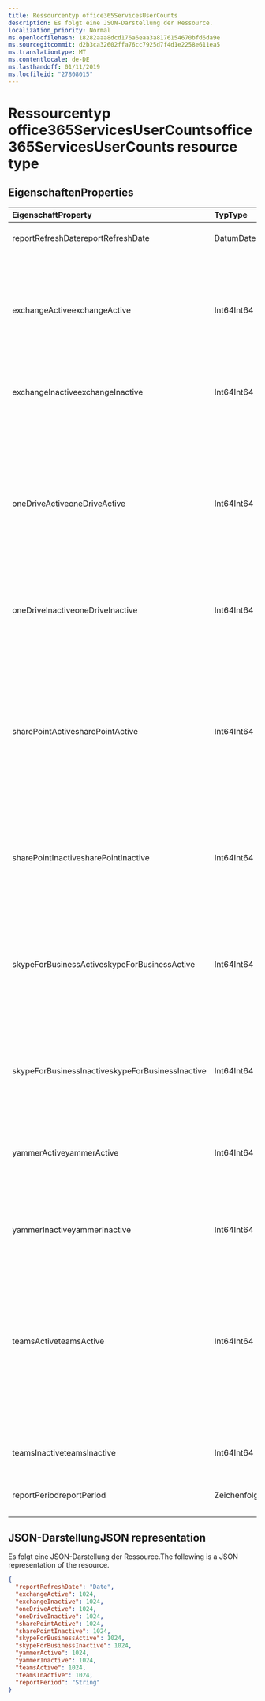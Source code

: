 ```yaml
---
title: Ressourcentyp office365ServicesUserCounts
description: Es folgt eine JSON-Darstellung der Ressource.
localization_priority: Normal
ms.openlocfilehash: 18282aaa8dcd176a6eaa3a8176154670bfd6da9e
ms.sourcegitcommit: d2b3ca32602ffa76cc7925d7f4d1e2258e611ea5
ms.translationtype: MT
ms.contentlocale: de-DE
ms.lasthandoff: 01/11/2019
ms.locfileid: "27808015"
---
```

# <a name="office365servicesusercounts-resource-type"></a><span data-ttu-id="3bc13-103">Ressourcentyp office365ServicesUserCounts</span><span class="sxs-lookup"><span data-stu-id="3bc13-103">office365ServicesUserCounts resource type</span></span>

## <a name="properties"></a><span data-ttu-id="3bc13-104">Eigenschaften</span><span class="sxs-lookup"><span data-stu-id="3bc13-104">Properties</span></span>

| <span data-ttu-id="3bc13-105">Eigenschaft</span><span class="sxs-lookup"><span data-stu-id="3bc13-105">Property</span></span>                 | <span data-ttu-id="3bc13-106">Typ</span><span class="sxs-lookup"><span data-stu-id="3bc13-106">Type</span></span>   | <span data-ttu-id="3bc13-107">Beschreibung</span><span class="sxs-lookup"><span data-stu-id="3bc13-107">Description</span></span>                              |
| :----------------------- | :----- | ---------------------------------------- |
| <span data-ttu-id="3bc13-108">reportRefreshDate</span><span class="sxs-lookup"><span data-stu-id="3bc13-108">reportRefreshDate</span></span>        | <span data-ttu-id="3bc13-109">Datum</span><span class="sxs-lookup"><span data-stu-id="3bc13-109">Date</span></span>   | <span data-ttu-id="3bc13-110">Das aktuelle Datum des Inhalts.</span><span class="sxs-lookup"><span data-stu-id="3bc13-110">The latest date of the content.</span></span>          |
| <span data-ttu-id="3bc13-111">exchangeActive</span><span class="sxs-lookup"><span data-stu-id="3bc13-111">exchangeActive</span></span>           | <span data-ttu-id="3bc13-112">Int64</span><span class="sxs-lookup"><span data-stu-id="3bc13-112">Int64</span></span>  | <span data-ttu-id="3bc13-113">Die Anzahl von aktiven Benutzern auf Exchange.</span><span class="sxs-lookup"><span data-stu-id="3bc13-113">The number of active users on Exchange.</span></span> <span data-ttu-id="3bc13-114">Jeder Benutzer, der lesen und e-Mail senden kann, wird einen aktiven Benutzer betrachtet.</span><span class="sxs-lookup"><span data-stu-id="3bc13-114">Any user who can read and send email is considered an active user.</span></span> |
| <span data-ttu-id="3bc13-115">exchangeInactive</span><span class="sxs-lookup"><span data-stu-id="3bc13-115">exchangeInactive</span></span>         | <span data-ttu-id="3bc13-116">Int64</span><span class="sxs-lookup"><span data-stu-id="3bc13-116">Int64</span></span>  | <span data-ttu-id="3bc13-117">Die Anzahl der inaktive Benutzer auf Exchange.</span><span class="sxs-lookup"><span data-stu-id="3bc13-117">The number of inactive users on Exchange.</span></span> |
| <span data-ttu-id="3bc13-118">oneDriveActive</span><span class="sxs-lookup"><span data-stu-id="3bc13-118">oneDriveActive</span></span>           | <span data-ttu-id="3bc13-119">Int64</span><span class="sxs-lookup"><span data-stu-id="3bc13-119">Int64</span></span>  | <span data-ttu-id="3bc13-120">Die Anzahl von aktiven Benutzern in OneDrive.</span><span class="sxs-lookup"><span data-stu-id="3bc13-120">The number of active users on OneDrive.</span></span> <span data-ttu-id="3bc13-121">Jeder Benutzer, der angezeigt oder bearbeitet Dateien, freigegebenen Dateien intern oder extern oder Dateien synchronisiert wird einen aktiven Benutzer betrachtet.</span><span class="sxs-lookup"><span data-stu-id="3bc13-121">Any user who viewed or edited files, shared files internally or externally, or synced files is considered an active user.</span></span> |
| <span data-ttu-id="3bc13-122">oneDriveInactive</span><span class="sxs-lookup"><span data-stu-id="3bc13-122">oneDriveInactive</span></span>         | <span data-ttu-id="3bc13-123">Int64</span><span class="sxs-lookup"><span data-stu-id="3bc13-123">Int64</span></span>  | <span data-ttu-id="3bc13-124">Die Anzahl der inaktive Benutzer in OneDrive.</span><span class="sxs-lookup"><span data-stu-id="3bc13-124">The number of inactive users on OneDrive.</span></span> |
| <span data-ttu-id="3bc13-125">sharePointActive</span><span class="sxs-lookup"><span data-stu-id="3bc13-125">sharePointActive</span></span>         | <span data-ttu-id="3bc13-126">Int64</span><span class="sxs-lookup"><span data-stu-id="3bc13-126">Int64</span></span>  | <span data-ttu-id="3bc13-127">Die Anzahl der aktive Benutzer in SharePoint.</span><span class="sxs-lookup"><span data-stu-id="3bc13-127">The number of active users on SharePoint.</span></span> <span data-ttu-id="3bc13-128">Jeder Benutzer, der angezeigt oder bearbeitet Dateien, gemeinsam genutzte Dateien intern oder extern, synchronisiert Dateien oder SharePoint-Seiten angezeigt wird einen aktiven Benutzer betrachtet.</span><span class="sxs-lookup"><span data-stu-id="3bc13-128">Any user who viewed or edited files, shared files internally or externally, synced files, or viewed SharePoint pages is considered an active user.</span></span> |
| <span data-ttu-id="3bc13-129">sharePointInactive</span><span class="sxs-lookup"><span data-stu-id="3bc13-129">sharePointInactive</span></span>       | <span data-ttu-id="3bc13-130">Int64</span><span class="sxs-lookup"><span data-stu-id="3bc13-130">Int64</span></span>  | <span data-ttu-id="3bc13-131">Die Anzahl der inaktive Benutzer auf SharePoint.</span><span class="sxs-lookup"><span data-stu-id="3bc13-131">The number of inactive users on SharePoint.</span></span> |
| <span data-ttu-id="3bc13-132">skypeForBusinessActive</span><span class="sxs-lookup"><span data-stu-id="3bc13-132">skypeForBusinessActive</span></span>   | <span data-ttu-id="3bc13-133">Int64</span><span class="sxs-lookup"><span data-stu-id="3bc13-133">Int64</span></span>  | <span data-ttu-id="3bc13-134">Die Anzahl von aktiven Benutzern auf Skype für Unternehmen.</span><span class="sxs-lookup"><span data-stu-id="3bc13-134">The number of active users on Skype For Business.</span></span> <span data-ttu-id="3bc13-135">Jeder Benutzer, die organisiert oder in Konferenzen teilgenommen Peer-zu-Peer-Sitzungen verbunden wird einen aktiven Benutzer betrachtet.</span><span class="sxs-lookup"><span data-stu-id="3bc13-135">Any user who organized or participated in conferences, or joined peer-to-peer sessions is considered an active user.</span></span> |
| <span data-ttu-id="3bc13-136">skypeForBusinessInactive</span><span class="sxs-lookup"><span data-stu-id="3bc13-136">skypeForBusinessInactive</span></span> | <span data-ttu-id="3bc13-137">Int64</span><span class="sxs-lookup"><span data-stu-id="3bc13-137">Int64</span></span>  | <span data-ttu-id="3bc13-138">Die Anzahl der inaktive Benutzer auf Skype für Unternehmen.</span><span class="sxs-lookup"><span data-stu-id="3bc13-138">The number of inactive users on Skype For Business.</span></span> |
| <span data-ttu-id="3bc13-139">yammerActive</span><span class="sxs-lookup"><span data-stu-id="3bc13-139">yammerActive</span></span>             | <span data-ttu-id="3bc13-140">Int64</span><span class="sxs-lookup"><span data-stu-id="3bc13-140">Int64</span></span>  | <span data-ttu-id="3bc13-141">Die Anzahl der aktive Benutzer in Yammer.</span><span class="sxs-lookup"><span data-stu-id="3bc13-141">The number of active users on Yammer.</span></span> <span data-ttu-id="3bc13-142">Jeder Benutzer kann buchen, lesen oder like Nachrichten wird einen aktiven Benutzer betrachtet.</span><span class="sxs-lookup"><span data-stu-id="3bc13-142">Any user who can post, read, or like messages is considered an active user.</span></span> |
| <span data-ttu-id="3bc13-143">yammerInactive</span><span class="sxs-lookup"><span data-stu-id="3bc13-143">yammerInactive</span></span>           | <span data-ttu-id="3bc13-144">Int64</span><span class="sxs-lookup"><span data-stu-id="3bc13-144">Int64</span></span>  | <span data-ttu-id="3bc13-145">Die Anzahl der inaktive Benutzer auf Yammer.</span><span class="sxs-lookup"><span data-stu-id="3bc13-145">The number of inactive users on Yammer.</span></span>  |
| <span data-ttu-id="3bc13-146">teamsActive</span><span class="sxs-lookup"><span data-stu-id="3bc13-146">teamsActive</span></span>              | <span data-ttu-id="3bc13-147">Int64</span><span class="sxs-lookup"><span data-stu-id="3bc13-147">Int64</span></span>  | <span data-ttu-id="3bc13-148">Die Anzahl von aktiven Benutzern auf Teams.</span><span class="sxs-lookup"><span data-stu-id="3bc13-148">The number of active users on Teams.</span></span> <span data-ttu-id="3bc13-149">Jeder Benutzer, die Nachrichten im Team Kanäle gebucht, gesendete Nachrichten in privaten chatten oder Besprechungen oder Anrufe beteiligt ist einen aktiven Benutzer betrachtet.</span><span class="sxs-lookup"><span data-stu-id="3bc13-149">Any user who posted messages in team channels, sent messages in private chat sessions, or participated in meetings or calls is considered an active user.</span></span> |
| <span data-ttu-id="3bc13-150">teamsInactive</span><span class="sxs-lookup"><span data-stu-id="3bc13-150">teamsInactive</span></span>            | <span data-ttu-id="3bc13-151">Int64</span><span class="sxs-lookup"><span data-stu-id="3bc13-151">Int64</span></span>  | <span data-ttu-id="3bc13-152">Die Anzahl von aktiven Benutzern auf Teams.</span><span class="sxs-lookup"><span data-stu-id="3bc13-152">The number of active users on Teams.</span></span>     |
| <span data-ttu-id="3bc13-153">reportPeriod</span><span class="sxs-lookup"><span data-stu-id="3bc13-153">reportPeriod</span></span>             | <span data-ttu-id="3bc13-154">Zeichenfolge</span><span class="sxs-lookup"><span data-stu-id="3bc13-154">String</span></span> | <span data-ttu-id="3bc13-155">Die Anzahl der Tage, die der Bericht wird behandelt.</span><span class="sxs-lookup"><span data-stu-id="3bc13-155">The number of days the report covers.</span></span>    |

## <a name="json-representation"></a><span data-ttu-id="3bc13-156">JSON-Darstellung</span><span class="sxs-lookup"><span data-stu-id="3bc13-156">JSON representation</span></span>

<span data-ttu-id="3bc13-157">Es folgt eine JSON-Darstellung der Ressource.</span><span class="sxs-lookup"><span data-stu-id="3bc13-157">The following is a JSON representation of the resource.</span></span>

<!-- {
  "blockType": "resource",
  "@odata.type": "microsoft.graph.office365ServicesUserCounts"
} -->

```json
{
  "reportRefreshDate": "Date", 
  "exchangeActive": 1024, 
  "exchangeInactive": 1024, 
  "oneDriveActive": 1024, 
  "oneDriveInactive": 1024, 
  "sharePointActive": 1024, 
  "sharePointInactive": 1024, 
  "skypeForBusinessActive": 1024, 
  "skypeForBusinessInactive": 1024, 
  "yammerActive": 1024, 
  "yammerInactive": 1024, 
  "teamsActive": 1024, 
  "teamsInactive": 1024, 
  "reportPeriod": "String"
}
```
